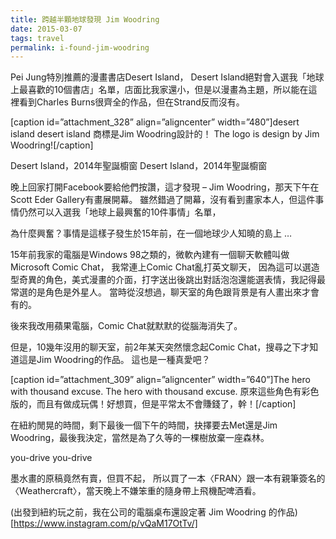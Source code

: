 ```yaml
---
title: 跨越半顆地球發現 Jim Woodring
date: 2015-03-07
tags: travel
permalink: i-found-jim-woodring
---
```

Pei Jung特別推薦的漫畫書店Desert Island，
Desert Island絕對會入選我「地球上最喜歡的10個書店」名單，店面比我家還小，但是以漫畫為主題，所以能在這裡看到Charles Burns很齊全的作品，但在Strand反而沒有。
<!--more-->

[caption id=”attachment_328” align=”aligncenter” width=”480”]desert island
desert island
商標是Jim Woodring設計的！ The logo is design by Jim Woodring![/caption]

Desert Island，2014年聖誕櫥窗
Desert Island，2014年聖誕櫥窗

晚上回家打開Facebook要給他們按讚，這才發現 – Jim Woodring，那天下午在Scott Eder Gallery有畫展開幕。
雖然錯過了開幕，沒有看到畫家本人，但這件事情仍然可以入選我「地球上最興奮的10件事情」名單，

為什麼興奮？事情是這樣子發生於15年前，在一個地球少人知曉的島上 …

15年前我家的電腦是Windows 98之類的，微軟內建有一個聊天軟體叫做Microsoft Comic Chat，
我常連上Comic Chat亂打英文聊天，
因為這可以選造型奇異的角色，美式漫畫的介面，打字送出後跳出對話泡泡還能選表情，我記得最常選的是角色是外星人。
當時從沒想過，聊天室的角色跟背景是有人畫出來才會有的。

後來我改用蘋果電腦，Comic Chat就默默的從腦海消失了。

但是，10幾年沒用的聊天室，前2年某天突然懷念起Comic Chat，搜尋之下才知道這是Jim Woodring的作品。
這也是一種真愛吧？

[caption id=”attachment_309” align=”aligncenter” width=”640”]The hero with thousand excuse.
The hero with thousand excuse.
原來這些角色有彩色版的，而且有做成玩偶！好想買，但是平常太不會賺錢了，幹！[/caption]

在紐約閒晃的時間，剩下最後一個下午的時間，抉擇要去Met還是Jim Woodring，最後我決定，當然是為了久等的一棵樹放棄一座森林。

you-drive
you-drive

墨水畫的原稿竟然有賣，但買不起，
所以買了一本〈FRAN〉跟一本有親筆簽名的〈Weathercraft〉，當天晚上不嫌笨重的隨身帶上飛機配啤酒看。

(出發到紐約玩之前，我在公司的電腦桌布還設定著 Jim Woodring 的作品)[https://www.instagram.com/p/vQaM17OtTv/]
